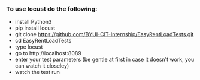 ### To use locust do the following:

- install Python3
- pip install locust
- git clone https://github.com/BYUI-CIT-Internship/EasyRentLoadTests.git
- cd EasyRentLoadTests
- type locust
- go to http://localhost:8089
- enter your test parameters (be gentle at first in case it doesn't work, you can watch it closeley)
- watch the test run
